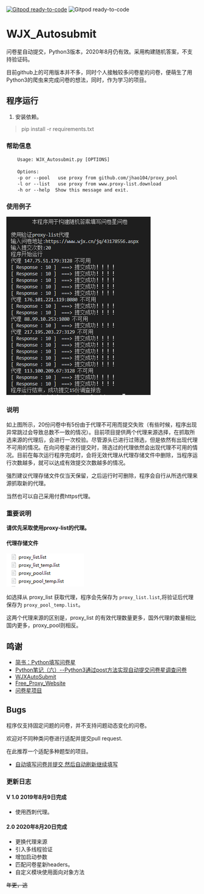 [![Gitpod ready-to-code](https://img.shields.io/badge/Gitpod-ready--to--code-blue?logo=gitpod)](https://gitpod.io/#https://github.com/NormanBB/WJX_Autosubmit) ![Gitpod ready-to-code](http://img.shields.io/badge/Python-3.8.7-blue?logo=python)

# WJX_Autosubmit

问卷星自动提交，Python3版本，2020年8月仍有效。采用构建随机答案，不支持验证码。

目前github上的可用版本并不多，同时个人接触较多问卷星的问卷，便萌生了用Python3的爬虫来完成问卷的想法，同时，作为学习的项目。

## 程序运行

1. 安装依赖。

> pip install -r requirements.txt

### 帮助信息

```
    Usage: WJX_Autosubmit.py [OPTIONS]

    Options:
    -p or --pool   use proxy from github.com/jhao104/proxy_pool
    -l or --list   use proxy from www.proxy-list.download
    -h or --help  Show this message and exit.
```

### 使用例子

![](./result.png)

### 说明

如上图所示，20份问卷中有5份由于代理不可用而提交失败（有些时候，程序出现异常跳过会导致总数不一致的情况）。目前项目提供两个代理来源选择，在抓取所选来源的代理后，会进行一次校验。尽管源头已进行过筛选，但是依然有出现代理不可用的情况。在向问卷星进行提交时，筛选过的代理依然会出现代理不可用的情况。目前在每次运行程序完成时，会将无效代理从代理存储文件中删除，当程序运行次数越多，就可以达成有效提交次数越多的情况。

强烈建议代理存储文件仅当天保留，之后运行时可删除，程序会自行从所选代理来源抓取新的代理。

当然也可以自己采用付费https代理。

### 重要说明

**请优先采取使用proxy-list的代理。**

#### 代理存储文件

![](./proxy_template.png)

如选择从 proxy_list 获取代理，程序会先保存为 ` proxy_list.list `,将验证后代理保存为 ` proxy_pool_temp.list `。

这两个代理来源的区别是，proxy_list 的有效代理数量更多，国外代理的数量相比国内更多，proxy_pool则相反。

## 鸣谢

- [简书：Python填写问卷星]( https://www.jianshu.com/p/34961ceedcb4)
- [Python笔记（六）--Python3通过post方法实现自动提交问卷星调查问卷](http://www.pianshen.com/article/6056350400/)
- [WJXAutoSubmit](https://github.com/huanxyx/WJXAutoSubmit )
- [Free_Proxy_Website](https://github.com/cyubuchen/Free_Proxy_Website)
- [问卷星项目](https://github.com/tignioj/test_login/tree/master/wjx) 

## Bugs

程序仅支持固定问题的问卷，并不支持问题动态变化的问卷。

欢迎对不同种类问卷进行适配并提交pull request.

在此推荐一个适配多种题型的项目。

- [自动填写问卷并提交,然后自动刷新继续填写](https://github.com/ZainCheung/wenjuanxin)

### 更新日志

#### V 1.0  2019年8月9日完成

- 使用西刺代理。

#### 2.0  2020年8月20日完成

- 更换代理来源
- 引入多线程验证
- 增加启动参数
- 匹配问卷星新headers。
- 自定义模块使用面向对象方法

~~年更，逃~~
